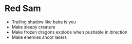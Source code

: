 # Red Sam

- Trailing shadow like baba is you
- Make sleepy creature
- Make frozen dragons explode when pushable in direction
- Make enemies shoot lasers
